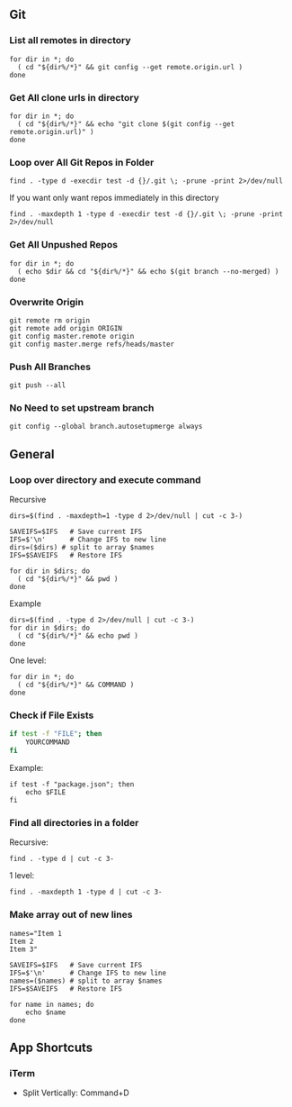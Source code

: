 ## Git
### List all remotes in directory
```
for dir in *; do
  ( cd "${dir%/*}" && git config --get remote.origin.url )
done
```

### Get All clone urls in directory
```
for dir in *; do
  ( cd "${dir%/*}" && echo "git clone $(git config --get remote.origin.url)" )
done
```

### Loop over All Git Repos in Folder
```
find . -type d -execdir test -d {}/.git \; -prune -print 2>/dev/null
```

If you want only want repos immediately in this directory
```
find . -maxdepth 1 -type d -execdir test -d {}/.git \; -prune -print 2>/dev/null
```

### Get All Unpushed Repos
```
for dir in *; do
  ( echo $dir && cd "${dir%/*}" && echo $(git branch --no-merged) )
done
```

### Overwrite Origin
```
git remote rm origin
git remote add origin ORIGIN
git config master.remote origin
git config master.merge refs/heads/master
```

### Push All Branches
```
git push --all
```

### No Need to set upstream branch
```
git config --global branch.autosetupmerge always
```

## General
### Loop over directory and execute command
Recursive
```
dirs=$(find . -maxdepth=1 -type d 2>/dev/null | cut -c 3-)

SAVEIFS=$IFS   # Save current IFS
IFS=$'\n'      # Change IFS to new line
dirs=($dirs) # split to array $names
IFS=$SAVEIFS   # Restore IFS

for dir in $dirs; do
  ( cd "${dir%/*}" && pwd )
done
```

Example
```
dirs=$(find . -type d 2>/dev/null | cut -c 3-) 
for dir in $dirs; do
  ( cd "${dir%/*}" && echo pwd )
done
```

One level:
```
for dir in *; do
  ( cd "${dir%/*}" && COMMAND )
done
```

### Check if File Exists
```sh
if test -f "FILE"; then
    YOURCOMMAND
fi
```

Example:
```
if test -f "package.json"; then
    echo $FILE
fi
```

### Find all directories in a folder
Recursive:
```
find . -type d | cut -c 3-
```

1 level:
```
find . -maxdepth 1 -type d | cut -c 3-
```

### Make array out of new lines
```
names="Item 1
Item 2
Item 3"

SAVEIFS=$IFS   # Save current IFS
IFS=$'\n'      # Change IFS to new line
names=($names) # split to array $names
IFS=$SAVEIFS   # Restore IFS

for name in names; do
    echo $name
done
```

## App Shortcuts
### iTerm
- Split Vertically: Command+D
<!--stackedit_data:
eyJoaXN0b3J5IjpbLTE4ODc0MzI3MDgsLTU1NzI5NzIwNSwtNT
MzNzI3MDU3LC0xNzM3MDMyNjg4LDk1ODc3NjgzOCwxMzExNDMy
NDY1XX0=
-->